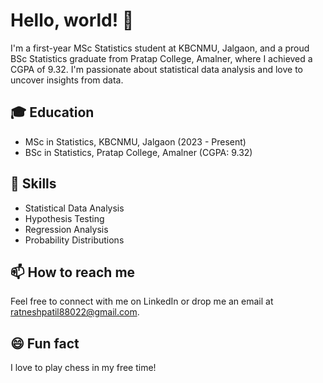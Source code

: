 # Hello, world! 👋

I'm a first-year MSc Statistics student at KBCNMU, Jalgaon, and a proud BSc Statistics graduate from Pratap College, Amalner, where I achieved a CGPA of 9.32. I'm passionate about statistical data analysis and love to uncover insights from data.

## 🎓 Education
- MSc in Statistics, KBCNMU, Jalgaon (2023 - Present)
- BSc in Statistics, Pratap College, Amalner (CGPA: 9.32)

## 💼 Skills
- Statistical Data Analysis
- Hypothesis Testing
- Regression Analysis
- Probability Distributions

## 📫 How to reach me
Feel free to connect with me on LinkedIn or drop me an email at ratneshpatil88022@gmail.com.

## 😄 Fun fact
I love to play chess in my free time!

